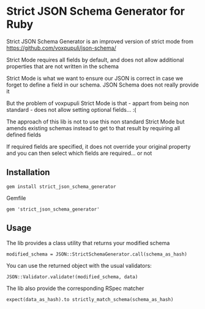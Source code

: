# Strict JSON Schema Generator for Ruby

Strict JSON Schema Generator is an improved version of strict mode from https://github.com/voxpupuli/json-schema/

Strict Mode requires all fields by default, and does not allow additional properties that are not written in the schema

Strict Mode is what we want to ensure our JSON is correct in case we forget to define a field in our schema. JSON Schema does not really provide it

But the problem of voxpupuli Strict Mode is that - appart from being non standard - does not allow setting optional fields... :(

The approach of this lib is not to use this non standard Strict Mode but amends existing schemas instead to get to that result by requiring all defined fields

If required fields are specified, it does not override your original property and you can then select which fields are required... or not

## Installation

```
gem install strict_json_schema_generator
```

Gemfile
```
gem 'strict_json_schema_generator'
```

## Usage

The lib provides a class utility that returns your modified schema

```
modified_schema = JSON::StrictSchemaGenerator.call(schema_as_hash)
```

You can use the returned object with the usual validators:

```
JSON::Validator.validate!(modified_schema, data)
```

The lib also provide the corresponding RSpec matcher

```
expect(data_as_hash).to strictly_match_schema(schema_as_hash)
```
